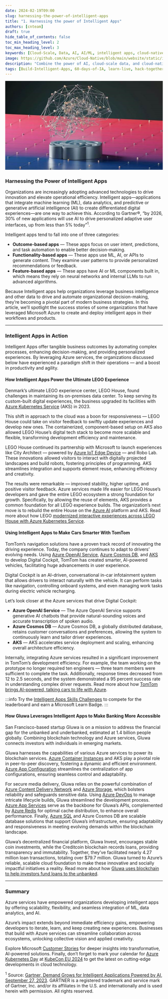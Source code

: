 ```yaml
---
date: 2024-02-19T09:00
slug: harnessing-the-power-of-intelligent-apps
title: "1. Harnessing the power of Intelligent Apps"
authors: [cnteam]
draft: true
hide_table_of_contents: false
toc_min_heading_level: 2
toc_max_heading_level: 3
keywords: [Cloud-Scale, Data, AI, AI/ML, intelligent apps, cloud-native, 60-days, enterprise apps, digital experiences, app modernization]
image: https://github.com/Azure/Cloud-Native/blob/main/website/static/img/ogImage.png
description: "Combine the power of AI, cloud-scale data, and cloud-native app development to create highly differentiated digital experiences. Develop adaptive, responsive, and personalized experiences by building and modernizing intelligent applications with Azure." 
tags: [Build-Intelligent-Apps, 60-days-of-IA, learn-live, hack-together, community-buzz, ask-the-expert, azure-kubernetes-service, azure-functions, azure-openai, azure-container-apps, azure-cosmos-db, github-copilot, github-codespaces, github-actions]
---
```


<head> 
  <meta property="og:url" content="https://azure.github.io/cloud-native/60daysofia/harnessing-the-power-of-intelligent-apps"/>
  <meta property="og:type" content="website"/> 
  <meta property="og:title" content="Build Intelligent Apps | AI Apps on Azure"/> 
  <meta property="og:description" content="In this article, we’ll spotlight the success stories of some organizations that have leveraged Microsoft Azure to create and deploy intelligent apps in their workflows and products."/> 
  <meta property="og:image" content="https://github.com/Azure/Cloud-Native/blob/main/website/static/img/ogImage.png"/> 
  <meta name="twitter:url" content="https://azure.github.io/Cloud-Native/60daysofIA/harnessing-the-power-of-intelligent-apps" /> 
  <meta name="twitter:title" content="Build Intelligent Apps | AI Apps on Azure" />
 <meta name="twitter:description" content="In this article, we’ll spotlight the success stories of some organizations that have leveraged Microsoft Azure to create and deploy intelligent apps in their workflows and products." />
  <meta name="twitter:image" content="https://azure.github.io/Cloud-Native/img/ogImage.png" /> 
  <meta name="twitter:card" content="summary_large_image" /> 
  <meta name="twitter:creator" content="@devanshidiaries" /> 
  <link rel="canonical" href="https://azure.github.io/Cloud-Native/60daysofIA/harnessing-the-power-of-intelligent-apps" /> 
</head> 

<!-- End METADATA -->

![intelligent apps on Azure](../../static/img/60-days-of-ia/blogs/2024-02-19/harnessing-the-power-of-intelligent-apps.jpg)

### Harnessing the Power of Intelligent Apps

Organizations are increasingly adopting advanced technologies to drive innovation and elevate operational efficiency. Intelligent apps—applications that integrate machine learning (ML), data analytics, and predictive or generative artificial intelligence (AI) to create differentiated digital experiences—are one way to achieve this. According to Gartner®, “by 2026, 30% of new applications will use AI to drive personalized adaptive user interfaces, up from less than 5% today”<sup>1</sup>.

Intelligent apps tend to fall into one of three categories:

* **Outcome-based apps** — These apps focus on user intent, predictions, and task automation to enable better decision-making.
* **Functionality-based apps** — These apps use ML, AI, or APIs to generate content. They examine user patterns to provide personalized recommendations or feedback.
* **Feature-based apps** — These apps have AI or ML components built in, which means they rely on neural networks and internal LLMs to run advanced algorithms.

Because Intelligent apps help organizations leverage business intelligence and other data to drive and automate organizational decision-making, they’re becoming a pivotal part of modern business strategies. In this article, we’ll spotlight the success stories of some organizations that have leveraged Microsoft Azure to create and deploy intelligent apps in their workflows and products.

___

### Intelligent Apps in Action

Intelligent Apps offer tangible business outcomes by automating complex processes, enhancing decision-making, and providing personalized experiences. By leveraging Azure services, the organizations discussed below have experienced a paradigm shift in their operations — and a boost in productivity and agility.

#### How Intelligent Apps Power the Ultimate LEGO Experience

Denmark’s ultimate LEGO experience center, LEGO House, found challenges in maintaining its on-premises data center. To keep serving its custom-built digital experiences, the business upgraded its facilities with [Azure Kubernetes Service](https://azure.microsoft.com/en-us/products/kubernetes-service/?ocid=buildia24_60days_blogs) (AKS) in 2023.

This shift in approach to the cloud was a boon for responsiveness — LEGO House could take on visitor feedback to swiftly update experiences and develop new ones. The containerized, component-based setup on AKS also allowed LEGO House’s digital tech stack to become more scalable and flexible, transforming development efficiency and maintenance.

LEGO House continued its partnership with Microsoft to launch experiences like City Architect — powered by [Azure IoT Edge Device](https://azure.microsoft.com/en-us/products/iot-edge?ocid=buildia24_60days_blogs) — and Robo Lab. These innovations allowed visitors to interact with digitally projected landscapes and build robots, fostering principles of programming. AKS streamlines integration and supports element reuse, enhancing efficiency and creativity.

The results were remarkable — improved stability, higher uptime, and positive visitor feedback. Azure services made life easier for LEGO House’s developers and gave the entire LEGO ecosystem a strong foundation for growth. Specifically, by allowing the reuse of elements, AKS provides a common foundation for all LEGO experience builds. The organization’s next move is to rebuild the entire House on the [Azure AI](https://azure.microsoft.com/en-us/solutions/ai?ocid=buildia24_60days_blogs) platform and AKS. Read more about how LEGO [modernized interactive experiences across LEGO House with Azure Kubernetes Service](https://customers.microsoft.com/en-us/story/1703088157691224129-lego-house-azure-kubernetes-service-media-and-entertainment-denmark?ocid=buildia24_60days_blogs).

#### Using Intelligent Apps to Make Cars Smarter With TomTom

TomTom’s navigation solutions have a proven track record of innovating the driving experience. Today, the company continues to adapt to drivers’ evolving needs. Using [Azure OpenAI Service](https://azure.microsoft.com/en-us/products/ai-services/openai-service/?ocid=buildia24_60days_blogs), [Azure Cosmos DB](https://learn.microsoft.com/en-us/azure/cosmos-db/introduction?ocid=buildia24_60days_blogs), and [AKS](https://azure.microsoft.com/en-us/products/kubernetes-service/?ocid=buildia24_60days_blogs) to develop Digital Cockpit, TomTom has created smarter, AI-powered vehicles, facilitating huge advancements in user experience.

Digital Cockpit is an AI-driven, conversational in-car infotainment system that allows drivers to interact naturally with the vehicle. It can perform tasks like navigation, controlling onboard systems, and even managing work tasks during electric vehicle recharging.

Let’s look closer at the Azure services that drive Digital Cockpit:

* **Azure OpenAI Service** — The Azure OpenAI Service supports generative AI chatbots that provide natural-sounding voices and accurate transcription of spoken audio.
* **Azure Cosmos DB** — Azure Cosmos DB, a globally distributed database, retains customer conversations and preferences, allowing the system to continuously learn and tailor driver experiences.
* **AKS** — AKS accelerates service deployment and scaling, enhancing overall architecture efficiency.

Internally, integrating Azure services resulted in a significant improvement in TomTom’s development efficiency. For example, the team working on the prototype no longer required ten engineers — three team members were sufficient to complete the task. Additionally, response times decreased from 12 to 2.5 seconds, and the system demonstrated a 95 percent success rate in understanding complex driver requests. Read more about how [TomTom brings AI-powered, talking cars to life with Azure](https://customers.microsoft.com/en-us/story/1723808815413508250-tomtom-azure-netherlands?ocid=buildia24_60days_blogs).

:::info
Try the [Intelligent Apps Skills Challenges](https://aka.ms/intelligent-apps/apps-csc?ocid=buildia24_60days_blogs) to compete for the leaderboard and earn a Microsoft Learn Badge.
:::

#### How Gluwa Leverages Intelligent Apps to Make Banking More Accessible

San Francisco-based startup Gluwa is on a mission to address the financial gap for the unbanked and underbanked, estimated at 1.4 billion people globally. Combining blockchain technology and Azure services, Gluwa connects investors with individuals in emerging markets. 

Gluwa harnesses the capabilities of various Azure services to power its blockchain services. [Azure Container Instances](https://azure.microsoft.com/en-us/products/container-instances?ocid=buildia24_60days_blogs) and AKS play a pivotal role in peer-to-peer discovery, fostering a dynamic and efficient environment. [Azure App Configuration](https://azure.microsoft.com/en-us/products/app-configuration?ocid=buildia24_60days_blogs) streamlines the centralization of app configurations, ensuring seamless control and adaptability.

For secure media delivery, Gluwa relies on the powerful combination of [Azure Content Delivery Network](https://azure.microsoft.com/en-us/products/cdn?ocid=buildia24_60days_blogs) and [Azure Storage](https://learn.microsoft.com/en-us/azure/storage/common/storage-introduction?ocid=buildia24_60days_blogs), which bolsters reliability and safeguards sensitive data. Using [Azure DevOps](https://azure.microsoft.com/en-us/products/devops?ocid=buildia24_60days_blogs) to manage intricate lifecycle builds, Gluwa streamlined the development process. [Azure App Services](https://azure.microsoft.com/en-us/products/app-service?ocid=buildia24_60days_blogs) serve as the backbone for Gluwa’s APIs, complemented by [Azure Redis](https://azure.microsoft.com/en-us/products/cache?ocid=buildia24_60days_blogs) for optimal cache distribution, to enhance overall performance. Finally, [Azure SQL](https://azure.microsoft.com/en-us/products/azure-sql/database?ocid=buildia24_60days_blogs) and Azure Cosmos DB are scalable database solutions that support Gluwa’s infrastructure, ensuring adaptability and responsiveness in meeting evolving demands within the blockchain landscape.

Gluwa’s decentralized financial platform, Gluwa Invest, encourages stable coin investments, while the Creditcoin blockchain records loans, providing transparency and immutability. Together, they’ve facilitated nearly 4.27 million loan transactions, totaling over $79.7 million. Gluwa turned to Azure’s reliable, scalable cloud foundation to make these innovative and socially impactful initiatives a reality. Read more about how [Gluwa uses blockchain to help investors fund loans to the unbanked](https://customers.microsoft.com/en-us/story/1709609183358710412-gluwa-azure-banking-and-capital-markets-usa?ocid=buildia24_60days_blogs).

___

### Summary

Azure services have empowered organizations developing intelligent apps by offering scalability, flexibility, and seamless integration of ML, data analytics, and AI.

Azure’s impact extends beyond immediate efficiency gains, empowering developers to iterate, learn, and keep creating new experiences. Businesses that build with Azure services can streamline collaboration across ecosystems, unlocking collective vision and applied creativity.

Explore Microsoft [Customer Stories](https://customers.microsoft.com/en-us/home?sq=aks&ff=&p=1&so=story_publish_date%20desc&ocid=buildia24_60days_blogs) for deeper insights into transformative, AI-powered solutions. Finally, don’t forget to mark your calendar for [Azure Kubernetes Day](https://aka.ms/aks-day?ocid=buildia24_60days_blogs) at [KubeCon EU 2024](https://events.linuxfoundation.org/kubecon-cloudnativecon-europe/) to get the latest on cutting-edge developments in cloud technology.

<sup>1</sup> Source: [Gartner, Demand Grows for Intelligent Applications Powered by AI, September 27, 2023](https://www.gartner.com/en/articles/demand-grows-for-intelligent-applications-powered-by-ai). GARTNER is a registered trademark and service mark of Gartner, Inc. and/or its affiliates in the U.S. and internationally and is used herein with permission. All rights reserved.